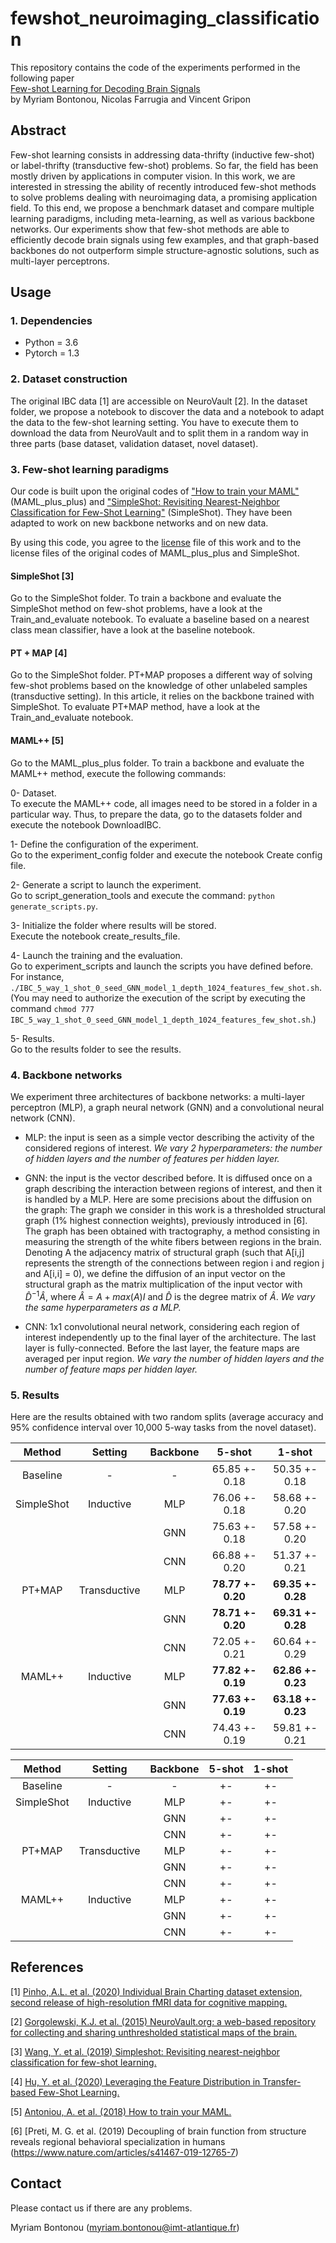 # fewshot_neuroimaging_classification

This repository contains the code of the experiments performed in the following paper\
[Few-shot Learning for Decoding Brain Signals](https://arxiv.org/pdf/2010.12500.pdf)\
by Myriam Bontonou, Nicolas Farrugia and Vincent Gripon

## Abstract
Few-shot learning consists in addressing data-thrifty (inductive few-shot) or label-thrifty (transductive few-shot) problems. So far, the field has been mostly driven by applications in computer vision. In this work, we are interested in stressing the ability of recently introduced few-shot methods to solve problems dealing with neuroimaging data, a promising application field. To this end, we propose a benchmark dataset and compare multiple learning paradigms, including meta-learning, as well as various backbone networks. Our experiments show that few-shot methods are able to efficiently decode brain signals using few examples, and that graph-based backbones do not outperform simple structure-agnostic solutions, such as multi-layer perceptrons.

## Usage
### 1. Dependencies
- Python = 3.6 
- Pytorch = 1.3

### 2. Dataset construction
The original IBC data [1] are accessible on NeuroVault [2]. In the dataset folder, we propose a notebook to discover the data and a notebook to adapt the data to the few-shot learning setting. You have to execute them to download the data from NeuroVault and to split them in a random way in three parts (base dataset, validation dataset, novel dataset).

### 3. Few-shot learning paradigms
Our code is built upon the original codes of ["How to train your MAML"](https://openreview.net/pdf?id=HJGven05Y7) (MAML_plus_plus) and ["SimpleShot: Revisiting Nearest-Neighbor Classification for Few-Shot Learning"](https://arxiv.org/pdf/1911.04623.pdf) (SimpleShot). They have been adapted to work on new backbone networks and on new data.

By using this code, you agree to the [license](https://github.com/mbonto/fewshot_neuroimaging_classification/blob/main/LICENSE) file of this work and to the license files of the original codes of MAML_plus_plus and SimpleShot.

#### SimpleShot [3]
Go to the SimpleShot folder. To train a backbone and evaluate the SimpleShot method on few-shot problems, have a look at the Train_and_evaluate notebook.
To evaluate a baseline based on a nearest class mean classifier, have a look at the baseline notebook.

#### PT + MAP [4]
Go to the SimpleShot folder. PT+MAP proposes a different way of solving few-shot problems based on the knowledge of other unlabeled samples (transductive setting). In this article, it relies on the backbone trained with SimpleShot. To evaluate PT+MAP method, have a look at the Train_and_evaluate notebook.

#### MAML++ [5]
Go to the MAML_plus_plus folder. To train a backbone and evaluate the MAML++ method, execute the following commands:

0- Dataset.\
To execute the MAML++ code, all images need to be stored in a folder in a particular way.
Thus, to prepare the data, go to the datasets folder and execute the notebook DownloadIBC.

1- Define the configuration of the experiment.\
Go to the experiment_config folder and execute the notebook Create config file.

2- Generate a script to launch the experiment.\
Go to script_generation_tools and execute the command: `python generate_scripts.py`.

3- Initialize the folder where results will be stored.\
Execute the notebook create_results_file.

4- Launch the training and the evaluation.\
Go to experiment_scripts and launch the scripts you have defined before. For instance,
`./IBC_5_way_1_shot_0_seed_GNN_model_1_depth_1024_features_few_shot.sh`. (You may need to authorize the execution of the script by executing the command
`chmod 777 IBC_5_way_1_shot_0_seed_GNN_model_1_depth_1024_features_few_shot.sh`.)

5- Results.\
Go to the results folder to see the results.

### 4. Backbone networks
We experiment three architectures of backbone networks: a multi-layer perceptron (MLP), a graph neural network (GNN) and a convolutional neural network (CNN).

- MLP: the input is seen as a simple vector describing the activity of the considered regions of interest. *We vary 2 hyperparameters: the number of hidden layers and the number of features per hidden layer.*

- GNN: the input is the vector described before. It is diffused once on a graph describing the interaction between regions of interest, and then it is handled by a MLP. Here are some precisions about the diffusion on  the graph:
    The graph we consider in this work is a thresholded structural graph (1% highest connection weights), previously introduced in [6]. The graph has been obtained with tractography, a method consisting in measuring the strength of the white fibers between regions in the brain.
    Denoting A the adjacency matrix of structural graph (such that A[i,j] represents the strength of the connections between region i and region j and A[i,i] = 0), we define the diffusion of an input vector on the structural graph as the matrix multiplication of the input vector with $\hat{D}^{-1}\hat{A}$, where $\hat{A} = A + max(A)I$ and $\hat{D}$ is the degree matrix of $\hat{A}$.
*We vary the same hyperparameters as a MLP.*

- CNN: 1x1 convolutional neural network, considering each region of interest independently up to the final layer of the architecture. The last layer is fully-connected. Before the last layer, the feature maps are averaged per input region. *We vary the number of hidden layers and the number of feature maps per hidden layer.*

### 5. Results
Here are the results obtained with two random splits (average accuracy and 95% confidence interval over 10,000 5-way tasks from the novel dataset).

|  Method  | Setting | Backbone |     5-shot  |    1-shot   |
|:--------:|:-------:|:--------:|:-----------:|:-----------:|
| Baseline |   -     |    -     |65.85 +- 0.18|50.35 +- 0.18|
|SimpleShot|Inductive|MLP       |76.06 +- 0.18|58.68 +- 0.20|
|          |         |GNN       |75.63 +- 0.18|57.58 +- 0.20|
|          |         |CNN       |66.88 +- 0.20|51.37 +- 0.21|
|PT+MAP    |Transductive|MLP    |**78.77 +- 0.20**|**69.35 +- 0.28**|
|          |         |GNN       |**78.71 +- 0.20**|**69.31 +- 0.28**|
|          |         |CNN       |72.05 +- 0.21|60.64 +- 0.29|
|MAML++    |Inductive|MLP       |**77.82 +- 0.19**|**62.86 +- 0.23**|
|          |         |GNN       |**77.63 +- 0.19**|**63.18 +- 0.23**|
|          |         |CNN       |74.43 +- 0.19|59.81 +- 0.21|

|  Method  | Setting | Backbone |     5-shot  |    1-shot   |
|:--------:|:-------:|:--------:|:-----------:|:-----------:|
| Baseline |   -     |    -     | +- | +- |
|SimpleShot|Inductive|MLP       | +- | +- |
|          |         |GNN       | +- | +- |
|          |         |CNN       | +- | +- |
|PT+MAP    |Transductive|MLP    | +- | +- |
|          |         |GNN       | +- | +- |
|          |         |CNN       | +- | +- |
|MAML++    |Inductive|MLP       | +- | +- |
|          |         |GNN       | +- | +- |
|          |         |CNN       | +- | +- |

## References
[1] [Pinho, A.L. et al. (2020) Individual Brain Charting dataset extension, second release of high-resolution fMRI data for cognitive mapping.](https://project.inria.fr/IBC/ibc-in-a-nutshell/)

[2] [Gorgolewski, K.J. et al. (2015) NeuroVault.org: a web-based repository for collecting and sharing unthresholded statistical maps of the brain.](https://neurovault.org/)

[3] [Wang, Y. et al. (2019) Simpleshot: Revisiting nearest-neighbor classification for few-shot learning.](https://arxiv.org/pdf/1911.04623.pdf)

[4] [Hu, Y. et al. (2020) Leveraging the Feature Distribution in Transfer-based Few-Shot Learning.](https://arxiv.org/pdf/2006.03806.pdf)

[5] [Antoniou, A. et al. (2018) How to train your MAML.](https://openreview.net/pdf?id=HJGven05Y7)

[6] [Preti, M. G. et al.  (2019) Decoupling of brain function from structure reveals regional behavioral specialization in humans (https://www.nature.com/articles/s41467-019-12765-7)

## Contact
Please contact us if there are any problems.

Myriam Bontonou (myriam.bontonou@imt-atlantique.fr)
